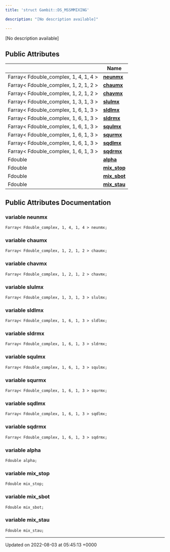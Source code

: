 ```yaml
---
title: 'struct Gambit::DS_MSSMMIXING'

description: "[No description available]"

---
```









[No description available]

## Public Attributes

|                | Name           |
| -------------- | -------------- |
| Farray< Fdouble_complex, 1, 4, 1, 4 > | **[neunmx](/documentation/code/darkbit/classes/structgambit_1_1ds__mssmmixing/#variable-neunmx)**  |
| Farray< Fdouble_complex, 1, 2, 1, 2 > | **[chaumx](/documentation/code/darkbit/classes/structgambit_1_1ds__mssmmixing/#variable-chaumx)**  |
| Farray< Fdouble_complex, 1, 2, 1, 2 > | **[chavmx](/documentation/code/darkbit/classes/structgambit_1_1ds__mssmmixing/#variable-chavmx)**  |
| Farray< Fdouble_complex, 1, 3, 1, 3 > | **[slulmx](/documentation/code/darkbit/classes/structgambit_1_1ds__mssmmixing/#variable-slulmx)**  |
| Farray< Fdouble_complex, 1, 6, 1, 3 > | **[sldlmx](/documentation/code/darkbit/classes/structgambit_1_1ds__mssmmixing/#variable-sldlmx)**  |
| Farray< Fdouble_complex, 1, 6, 1, 3 > | **[sldrmx](/documentation/code/darkbit/classes/structgambit_1_1ds__mssmmixing/#variable-sldrmx)**  |
| Farray< Fdouble_complex, 1, 6, 1, 3 > | **[squlmx](/documentation/code/darkbit/classes/structgambit_1_1ds__mssmmixing/#variable-squlmx)**  |
| Farray< Fdouble_complex, 1, 6, 1, 3 > | **[squrmx](/documentation/code/darkbit/classes/structgambit_1_1ds__mssmmixing/#variable-squrmx)**  |
| Farray< Fdouble_complex, 1, 6, 1, 3 > | **[sqdlmx](/documentation/code/darkbit/classes/structgambit_1_1ds__mssmmixing/#variable-sqdlmx)**  |
| Farray< Fdouble_complex, 1, 6, 1, 3 > | **[sqdrmx](/documentation/code/darkbit/classes/structgambit_1_1ds__mssmmixing/#variable-sqdrmx)**  |
| Fdouble | **[alpha](/documentation/code/darkbit/classes/structgambit_1_1ds__mssmmixing/#variable-alpha)**  |
| Fdouble | **[mix_stop](/documentation/code/darkbit/classes/structgambit_1_1ds__mssmmixing/#variable-mix-stop)**  |
| Fdouble | **[mix_sbot](/documentation/code/darkbit/classes/structgambit_1_1ds__mssmmixing/#variable-mix-sbot)**  |
| Fdouble | **[mix_stau](/documentation/code/darkbit/classes/structgambit_1_1ds__mssmmixing/#variable-mix-stau)**  |

## Public Attributes Documentation

### variable neunmx

```
Farray< Fdouble_complex, 1, 4, 1, 4 > neunmx;
```


### variable chaumx

```
Farray< Fdouble_complex, 1, 2, 1, 2 > chaumx;
```


### variable chavmx

```
Farray< Fdouble_complex, 1, 2, 1, 2 > chavmx;
```


### variable slulmx

```
Farray< Fdouble_complex, 1, 3, 1, 3 > slulmx;
```


### variable sldlmx

```
Farray< Fdouble_complex, 1, 6, 1, 3 > sldlmx;
```


### variable sldrmx

```
Farray< Fdouble_complex, 1, 6, 1, 3 > sldrmx;
```


### variable squlmx

```
Farray< Fdouble_complex, 1, 6, 1, 3 > squlmx;
```


### variable squrmx

```
Farray< Fdouble_complex, 1, 6, 1, 3 > squrmx;
```


### variable sqdlmx

```
Farray< Fdouble_complex, 1, 6, 1, 3 > sqdlmx;
```


### variable sqdrmx

```
Farray< Fdouble_complex, 1, 6, 1, 3 > sqdrmx;
```


### variable alpha

```
Fdouble alpha;
```


### variable mix_stop

```
Fdouble mix_stop;
```


### variable mix_sbot

```
Fdouble mix_sbot;
```


### variable mix_stau

```
Fdouble mix_stau;
```


-------------------------------

Updated on 2022-08-03 at 05:45:13 +0000